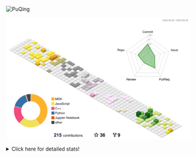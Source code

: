 ![PuQing](https://user-images.githubusercontent.com/27223114/171565019-9a56fae6-b08b-421f-99db-7e830da42371.png)

![](./profile-3d-contrib/profile-season-animate.svg)

<details>
<summary>Click here for detailed stats!</summary>

<!--START_SECTION:waka-->
![Lines of code](https://img.shields.io/badge/From%20Hello%20World%20I%27ve%20Written-798.0%20thousand%20lines%20of%20code-blue)

**🐱 My GitHub Data** 

> 📦 257.7 kB Used in GitHub's Storage 
 > 
> 🏆 169 Contributions in the Year 2023
 > 
> 🚫 Not Opted to Hire
 > 
> 📜 32 Public Repositories 
 > 
> 🔑 27 Private Repositories 
 > 
**I'm an Early 🐤** 

```text
🌞 Morning                411 commits         ████░░░░░░░░░░░░░░░░░░░░░   14.10 % 
🌆 Daytime                1439 commits        ████████████░░░░░░░░░░░░░   49.37 % 
🌃 Evening                267 commits         ██░░░░░░░░░░░░░░░░░░░░░░░   09.16 % 
🌙 Night                  798 commits         ███████░░░░░░░░░░░░░░░░░░   27.38 % 
```


📊 **This Week I Spent My Time On** 

```text
💬 Programming Languages: 
Bash                     1 hr 12 mins        █████████░░░░░░░░░░░░░░░░   35.61 % 
C++                      51 mins             ██████░░░░░░░░░░░░░░░░░░░   24.97 % 
Python                   31 mins             ████░░░░░░░░░░░░░░░░░░░░░   15.38 % 
YAML                     25 mins             ███░░░░░░░░░░░░░░░░░░░░░░   12.62 % 
Docker                   20 mins             ███░░░░░░░░░░░░░░░░░░░░░░   10.12 % 

🔥 Editors: 
VS Code                  3 hrs 24 mins       █████████████████████████   100.00 % 

💻 Operating System: 
WSL                      2 hrs 57 mins       ██████████████████████░░░   86.40 % 
Linux                    27 mins             ███░░░░░░░░░░░░░░░░░░░░░░   13.60 % 
```


<!--END_SECTION:waka-->
</details>
